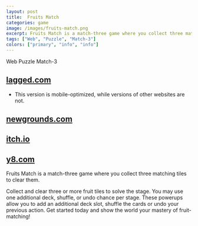 ```yaml
---
layout: post
title:  Fruits Match
categories: game
image: /images/fruits-match.png
excerpt: Fruits Match is a match-three game where you collect three matching tiles to clear them.
tags: ["Web", "Puzzle", "Match-3"]
colors: ["primary", "info", "info"]
---
```


<span class="badge badge-primary">Web</span>
<span class="badge badge-info">Puzzle</span>
<span class="badge badge-info">Match-3</span>

## [lagged.com](https://lagged.com/play/6140/)
- This version is mobile-optimized, while versions of other websites are not.

## [newgrounds.com](https://www.newgrounds.com/portal/view/859761)

## [itch.io](https://sublevelgames.itch.io/fruits-match)

## [y8.com](https://y8.com/games/fruits_match_tiles)

Fruits Match is a match-three game where you collect three matching tiles to clear them.

Collect and clear three or more fruit tiles to solve the stage. You may use one additional deck, shuffle, or undo chance per stage. These powerups allow you to add an additional deck slot, shuffle the cards or undo your previous action. Get started today and show the world your mastery of fruit-matching!